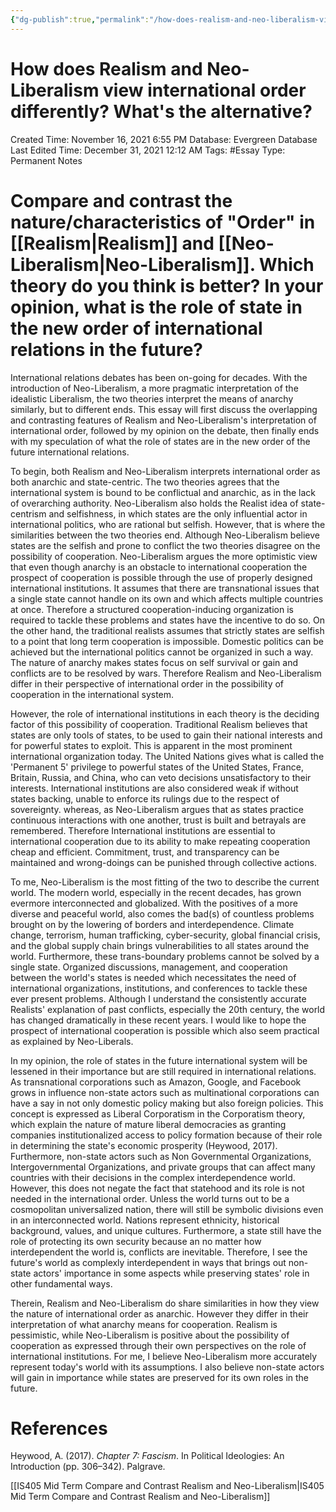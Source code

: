 ```yaml
---
{"dg-publish":true,"permalink":"/how-does-realism-and-neo-liberalism-view-international-order-differently-whats-the-alternative/"}
---
```


# How does Realism and Neo-Liberalism view international order differently? What's the alternative?

Created Time: November 16, 2021 6:55 PM
Database: Evergreen Database
Last Edited Time: December 31, 2021 12:12 AM
Tags: #Essay
Type: Permanent Notes

# Compare and contrast the nature/characteristics of "Order" in [[Realism\|Realism]] and [[Neo-Liberalism\|Neo-Liberalism]]. Which theory do you think is better? In your opinion, what is the role of state in the new order of international relations in the future?

International relations debates has been on-going for decades. With the introduction of Neo-Liberalism, a more pragmatic interpretation of the idealistic Liberalism, the two theories interpret the means of anarchy similarly, but to different ends. This essay will first discuss the overlapping and contrasting features of Realism and Neo-Liberalism's interpretation of international order, followed by my opinion on the debate, then finally ends with my speculation of what the role of states are in the new order of the future international relations.

To begin, both Realism and Neo-Liberalism interprets international order as both anarchic and state-centric. The two theories agrees that the international system is bound to be conflictual and anarchic, as in the lack of overarching authority. Neo-Liberalism also holds the Realist idea of state-centrism and selfishness, in which states are the only influential actor in international politics, who are rational but selfish. However, that is where the similarities between the two theories end. Although Neo-Liberalism believe states are the selfish and prone to conflict the two theories disagree on the possibility of cooperation. Neo-Liberalism argues the more optimistic view that even though anarchy is an obstacle to international cooperation the prospect of cooperation is possible through the use of properly designed international institutions. It assumes that there are transnational issues that a single state cannot handle on its own and which affects multiple countries at once. Therefore a structured cooperation-inducing organization is required to tackle these problems and states have the incentive to do so. On the other hand, the traditional realists assumes that strictly states are selfish to a point that long term cooperation is impossible. Domestic politics can be achieved but the international politics cannot be organized in such a way. The nature of anarchy makes states focus on self survival or gain and conflicts are to be resolved by wars. Therefore Realism and Neo-Liberalism differ in their perspective of international order in the possibility of cooperation in the international system.

However, the role of international institutions in each theory is the deciding factor of this possibility of cooperation. Traditional Realism believes that states are only tools of states, to be used to gain their national interests and for powerful states to exploit. This is apparent in the most prominent international organization today. The United Nations gives what is called the 'Permanent 5' privilege to powerful states of the United States, France, Britain, Russia, and China, who can veto decisions unsatisfactory to their interests. International institutions are also considered weak if without states backing, unable to enforce its rulings due to the respect of sovereignty. whereas, as Neo-Liberalism argues that as states practice continuous interactions with one another, trust is built and betrayals are remembered. Therefore International institutions are essential to international cooperation due to its ability to make repeating cooperation cheap and efficient. Commitment, trust, and transparency can be maintained and wrong-doings can be punished through collective actions. 

To me, Neo-Liberalism is the most fitting of the two to describe the current world. The modern world, especially in the recent decades, has grown evermore interconnected and globalized. With the positives of a more diverse and peaceful world, also comes the bad(s) of countless problems brought on by the lowering of borders and interdependence. Climate change, terrorism, human trafficking, cyber-security, global financial crisis, and the global supply chain brings vulnerabilities to all states around the world. Furthermore, these trans-boundary problems cannot be solved by a single state. Organized discussions, management, and cooperation between the world's states is needed which necessitates the need of international organizations, institutions, and conferences to tackle these ever present problems. Although I understand the consistently accurate Realists' explanation of past conflicts, especially the 20th century, the world has changed dramatically in these recent years. I would like to hope the prospect of international cooperation is possible which also seem practical as explained by Neo-Liberals.

In my opinion, the role of states in the future international system will be lessened in their importance but are still required in international relations. As transnational corporations such as Amazon, Google, and Facebook grows in influence non-state actors such as multinational corporations can have a say in not only domestic policy making but also foreign policies. This concept is expressed as Liberal Corporatism in the Corporatism theory, which explain the nature of mature liberal democracies as granting companies institutionalized access to policy formation because of their role in determining the state's economic prosperity (Heywood, 2017). Furthermore, non-state actors such as Non Governmental Organizations, Intergovernmental Organizations, and private groups that can affect many countries with their decisions in the complex interdependence world. However, this does not negate the fact that statehood and its role is not needed in the international order. Unless the world turns out to be a cosmopolitan universalized nation, there will still be symbolic divisions even in an interconnected world. Nations represent ethnicity, historical background, values, and unique cultures. Furthermore, a state still have the role of protecting its own security because an no matter how interdependent the world is, conflicts are inevitable. Therefore, I see the future's world as complexly interdependent in ways that brings out non-state actors' importance in some aspects while preserving states' role in other fundamental ways.

Therein, Realism and Neo-Liberalism do share similarities in how they view the nature of international order as anarchic. However they differ in their interpretation of what anarchy means for cooperation. Realism is pessimistic, while Neo-Liberalism is positive about the possibility of cooperation as expressed through their own perspectives on the role of international institutions. For me, I believe Neo-Liberalism more accurately represent today's world with its assumptions. I also believe non-state actors will gain in importance while states are preserved for its own roles in the future.

# References

Heywood, A. (2017). *Chapter 7: Fascism*. In Political Ideologies: An Introduction (pp. 306–342). Palgrave.

[[IS405 Mid Term Compare and Contrast Realism and Neo-Liberalism\|IS405 Mid Term Compare and Contrast Realism and Neo-Liberalism]]